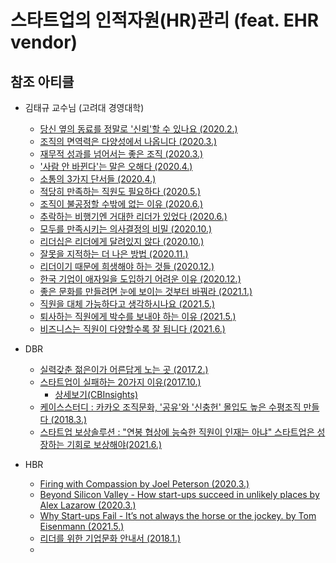 # 스타트업의 인적자원(HR)관리 (feat. EHR vendor)

## 참조 아티클
- 김태규 교수님 (고려대 경영대학)
  - [당신 옆의 동료를 정말로 '신뢰'할 수 있나요 (2020.2.)](https://now.rememberapp.co.kr/2020/02/16/6703/)
  - [조직의 면역력은 다양성에서 나옵니다 (2020.3.)](https://now.rememberapp.co.kr/2020/03/15/7186/)
  - [재무적 성과를 넘어서는 좋은 조직 (2020.3.)](https://now.rememberapp.co.kr/2020/03/29/7393/)
  - ['사람 안 바뀐다'는 말은 오해다 (2020.4.)](https://now.rememberapp.co.kr/2020/04/12/7578/)
  - [소통의 3가지 단서들 (2020.4.)](https://now.rememberapp.co.kr/2020/04/25/7825/)
  - [적당히 만족하는 직원도 필요하다 (2020.5.)](https://now.rememberapp.co.kr/2020/05/31/8374/)
  - [조직이 불공정할 수밖에 없는 이유 (2020.6.)](https://now.rememberapp.co.kr/2020/06/14/8614/)
  - [추락하는 비행기엔 거대한 리더가 있었다 (2020.6.)](https://now.rememberapp.co.kr/2020/06/28/8848/)
  - [모두를 만족시키는 의사결정의 비밀 (2020.10.)](https://now.rememberapp.co.kr/2020/10/11/10319/)
  - [리더십은 리더에게 달려있지 않다 (2020.10.)](https://now.rememberapp.co.kr/2020/10/25/10503/)
  - [잘못을 지적하는 더 나은 방법 (2020.11.)](https://now.rememberapp.co.kr/2020/11/08/10663/)
  - [리더이기 때문에 희생해야 하는 것들 (2020.12.)](https://now.rememberapp.co.kr/2020/12/06/11016/)
  - [한국 기업이 애자일을 도입하기 어려운 이유 (2020.12.)](https://now.rememberapp.co.kr/2020/12/20/11260/)
  - [좋은 문화를 만들려면 눈에 보이는 것부터 바꿔라 (2021.1.)](https://now.rememberapp.co.kr/2021/01/24/11627/)
  - [직원을 대체 가능하다고 생각하시나요 (2021.5.)](https://now.rememberapp.co.kr/2021/05/09/12681/)
  - [퇴사하는 직원에게 박수를 보내야 하는 이유 (2021.5.)](https://now.rememberapp.co.kr/2021/05/30/12948/)
  - [비즈니스는 직원이 다양할수록 잘 됩니다 (2021.6.)](https://now.rememberapp.co.kr/2021/06/27/13411/)

- DBR
  - [실력갖춘 젊은이가 어른답게 노는 곳 (2017.2.)](https://dbr.donga.com/article/view/1201/article_no/7985/ac/search)
  - [스타트업이 실패하는 20가지 이유(2017.10.)](https://dbr.donga.com/graphic/view/gdbr_no/5909)
    - [상세보기(CBInsights)](https://www.cbinsights.com/research/startup-failure-reasons-top/)
  - [케이스스터디 : 카카오 조직문화, '공유'와 '신충헌' 몰입도 높은 수평조직 만들다 (2018.3.)](https://dbr.donga.com/article/view/1201/article_no/8549/ac/magazine)
  - [스타트업 보상솔루션 : "연봉 협상에 능숙한 직원이 인재는 아냐" 스타트업은 성장하는 기회로 보상해야(2021.6.)](https://dbr.donga.com/article/view/1201/article_no/10064/ac/search)


- HBR
  - [Firing with Compassion by Joel Peterson (2020.3.)](https://hbr.org/2020/03/firing-with-compassion)
  - [Beyond Silicon Valley - How start-ups succeed in unlikely places by Alex Lazarow (2020.3.)](https://hbr.org/2020/03/beyond-silicon-valley)
  - [Why Start-ups Fail - It’s not always the horse or the jockey. by Tom Eisenmann (2021.5.)](https://hbr.org/2021/05/why-start-ups-fail)
  - [리더를 위한 기업문화 안내서 (2018.1.)](https://www.hbrkorea.com/article/view/atype/ma/category_id/7_1/article_no/1091)
  - 
